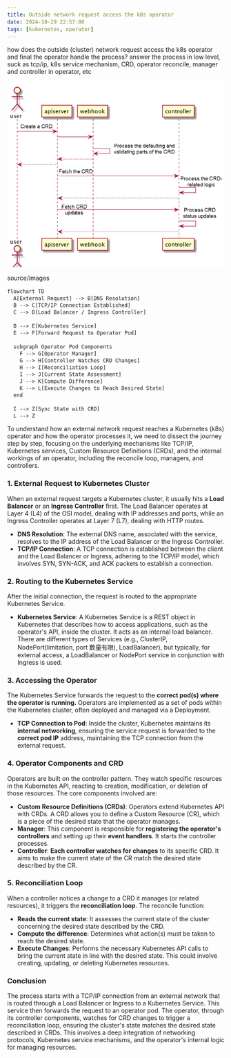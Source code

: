 ```yaml
---
title: Outside network request access the k8s operator
date: 2024-10-29 22:57:00
tags: [kubernetes, operator]
---
```


how does the outside (cluster) network request access the k8s operator and final the operator handle the process? answer the process in low level, suck as tcp/ip, k8s service mechanism, CRD, operator reconcile, manager and controller in operator, etc

![operator_process.png](/images/operator_process.png)

source/images
```mermaid
flowchart TD
  A[External Request] --> B[DNS Resolution]
  B --> C[TCP/IP Connection Established]
  C --> D[Load Balancer / Ingress Controller]

  D --> E[Kubernetes Service]
  E --> F[Forward Request to Operator Pod]

  subgraph Operator Pod Components
    F --> G[Operator Manager]
    G --> H[Controller Watches CRD Changes]
    H --> I[Reconciliation Loop]
    I --> J[Current State Assessment]
    J --> K[Compute Difference]
    K --> L[Execute Changes to Reach Desired State]
  end

  I --> Z[Sync State with CRD]
  L --> Z
```

To understand how an external network request reaches a Kubernetes (k8s) operator and how the operator processes it, we need to dissect the journey step by step, focusing on the underlying mechanisms like TCP/IP, Kubernetes services, Custom Resource Definitions (CRDs), and the internal workings of an operator, including the reconcile loop, managers, and controllers.

### **1. External Request to Kubernetes Cluster**

When an external request targets a Kubernetes cluster, it usually hits a **Load Balancer** or an **Ingress Controller** first. The Load Balancer operates at Layer 4 (L4) of the OSI model, dealing with IP addresses and ports, while an Ingress Controller operates at Layer 7 (L7), dealing with HTTP routes.

- **DNS Resolution**: The external DNS name, associated with the service, resolves to the IP address of the Load Balancer or the Ingress Controller.
- **TCP/IP Connection**: A TCP connection is established between the client and the Load Balancer or Ingress, adhering to the TCP/IP model, which involves SYN, SYN-ACK, and ACK packets to establish a connection.

### **2. Routing to the Kubernetes Service**

After the initial connection, the request is routed to the appropriate Kubernetes Service.

- **Kubernetes Service**: A Kubernetes Service is a REST object in Kubernetes that describes how to access applications, such as the operator's API, inside the cluster. It acts as an internal load balancer. There are different types of Services (e.g., ClusterIP, NodePort(limitation, port 数量有限), LoadBalancer), but typically, for external access, a LoadBalancer or NodePort service in conjunction with Ingress is used.

### **3. Accessing the Operator**

The Kubernetes Service forwards the request to the **correct pod(s) where the operator is running.** Operators are implemented as a set of pods within the Kubernetes cluster, often deployed and managed via a Deployment.

- **TCP Connection to Pod**: Inside the cluster, Kubernetes maintains its **internal networking**, ensuring the service request is forwarded to the **correct pod IP** address, maintaining the TCP connection from the external request.

### **4. Operator Components and CRD**

Operators are built on the controller pattern. They watch specific resources in the Kubernetes API, reacting to creation, modification, or deletion of those resources. The core components involved are:

- **Custom Resource Definitions (CRDs)**: Operators extend Kubernetes API with CRDs. A CRD allows you to define a Custom Resource (CR), which is a piece of the desired state that the operator manages.
- **Manager**: This component is responsible for **registering the operator's controllers** and setting up their **event handlers**. It starts the controller processes.
- **Controller**: **Each controller watches for changes** to its specific CRD. It aims to make the current state of the CR match the desired state described by the CR.

### **5. Reconciliation Loop**

When a controller notices a change to a CRD it manages (or related resources), it triggers the **reconciliation loop**. The reconcile function:

- **Reads the current state**: It assesses the current state of the cluster concerning the desired state described by the CRD.
- **Compute the difference**: Determines what action(s) must be taken to reach the desired state.
- **Execute Changes**: Performs the necessary Kubernetes API calls to bring the current state in line with the desired state. This could involve creating, updating, or deleting Kubernetes resources.

### **Conclusion**

The process starts with a TCP/IP connection from an external network that is routed through a Load Balancer or Ingress to a Kubernetes Service. This service then forwards the request to an operator pod. The operator, through its controller components, watches for CRD changes to trigger a reconciliation loop, ensuring the cluster's state matches the desired state described in CRDs. This involves a deep integration of networking protocols, Kubernetes service mechanisms, and the operator's internal logic for managing resources.
